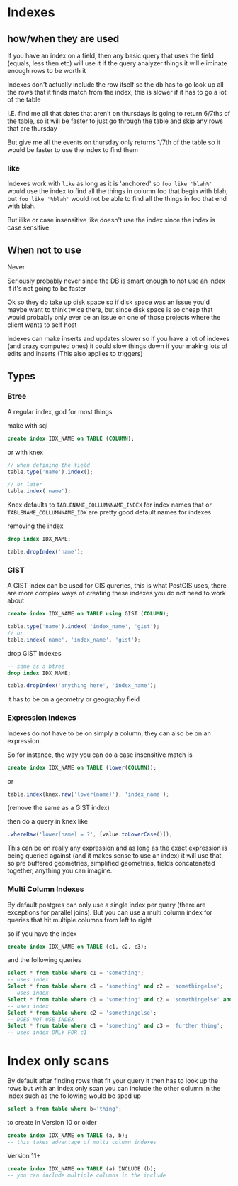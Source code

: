 # Indexes

## how/when they are used

If you have an index on a field, then any basic query that uses the field (equals, less then etc) will use it if the query analyzer things it will eliminate enough rows to be worth it

Indexes don't actually include the row itself so the db has to go look up all the rows that it finds match from the index, this is slower if it has to go a lot of the table

I.E. find me all that dates that aren't on thursdays is going to return 6/7ths of the table, so it will be faster to just go through the table and skip any rows that are thursday

But give me all the events on thursday only returns 1/7th of the table so it would be faster to use the index to find them

### like

Indexes work with `like` as long as it is 'anchored' so `foo like 'blah%'` would use the index to find all the things in column foo that begin with blah, but `foo like '%blah'` would not be able to find all the things in foo that end with blah.

But ilike or case insensitive like doesn't use the index since the index is case sensitive.

## When not to use

Never

Seriously probably never since the DB is smart enough to not use an index if it's not going to be faster

Ok so they do take up disk space so if disk space was an issue you'd maybe want to think twice there, but since disk space is so cheap that would probably only ever be an issue on one of those projects where the client wants to self host

Indexes can make inserts and updates slower so if you have a lot of indexes (and crazy computed ones) it could slow things down if your making lots of edits and inserts (This also applies to triggers)

## Types

### Btree

A regular index, god for most things

make with sql

```sql
create index IDX_NAME on TABLE (COLUMN);
```

or with knex

```js
// when defining the field
table.type('name').index();

// or later
table.index('name');
```

Knex defaults to `TABLENAME_COLLUMNNAME_INDEX` for index names that or `TABLENAME_COLLUMNNAME_IDX` are pretty good default names for indexes


removing the index

```sql
drop index IDX_NAME;
```

```js
table.dropIndex('name');
```
### GIST

A GIST index can be used for GIS qureries, this is what PostGIS uses, there are more complex ways of creating these indexes you do not need to work about

```sql
create index IDX_NAME on TABLE using GIST (COLUMN);
```

```js
table.type('name').index( 'index_name', 'gist');
// or
table.index('name', 'index_name', 'gist');
```

drop GIST indexes

```sql
-- same as a btree
drop index IDX_NAME;
```

```js
table.dropIndex('anything here', 'index_name');
```

it has to be on a geometry or geography field

### Expression Indexes

Indexes do not have to be on simply a column, they can also be on an expression.

So for instance, the way you can do a case insensitive match is

```sql
create index IDX_NAME on TABLE (lower(COLUMN));
```

or

```js
table.index(knex.raw('lower(name)'), 'index_name');
```

(remove the same as a GIST index)

then do a query in knex like

```js
.whereRaw('lower(name) = ?', [value.toLowerCase()]);
```

This can be on really any expression and as long as the exact expression is being queried against (and it makes sense to use an index) it will use that, so pre buffered geometries, simplified geometries, fields concatenated together, anything you can imagine.

### Multi Column Indexes

By default postgres can only use a single index per query (there are exceptions for parallel joins). But you can use a multi column index for queries that hit multiple columns from left to right
.

so if you have the index

```sql
create index IDX_NAME on TABLE (c1, c2, c3);
```

and the following queries

```sql
select * from table where c1 = 'something';
-- uses index
Select * from table where c1 = 'something' and c2 = 'somethingelse';
-- uses index
Select * from table where c1 = 'something' and c2 = 'somethingelse' and c3 = 'further thing';
-- uses index
Select * from table where c2 = 'somethingelse';
-- DOES NOT USE INDEX
Select * from table where c1 = 'something' and c3 = 'further thing';
-- uses index ONLY FOR c1
```

# Index only scans

By default after finding rows that fit your query it then has to look up the rows but with an index only scan you can include the other column in the index such as the following would be sped up

```sql
select a from table where b='thing';
```

to create in Version 10 or older

```sql
create index IDX_NAME on TABLE (a, b);
-- this takes advantage of multi column indexes
```

Version 11+

```sql
create index IDX_NAME on TABLE (a) INCLUDE (b);
-- you can include multiple columns in the include
```
